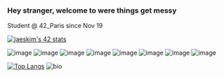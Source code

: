 ### Hey stranger, welcome to were things get messy

Student @ 42_Paris since Nov 19

[![jaeskim's 42 stats](https://badge42.herokuapp.com/api/stats/edal--ce)](https://github.com/JaeSeoKim/badge42)


![image](https://img.shields.io/badge/C-00599C?style=for-the-badge&logo=c&logoColor=white)
![image](https://img.shields.io/badge/C%2B%2B-00599C?style=for-the-badge&logo=c%2B%2B&logoColor=white)
![image](https://img.shields.io/badge/Java-ED8B00?style=for-the-badge&logo=java&logoColor=white)
![image](https://img.shields.io/badge/Git-F05032?style=for-the-badge&logo=git&logoColor=white)
![image](https://img.shields.io/badge/Linux-FCC624?style=for-the-badge&logo=linux&logoColor=black)
![image](https://img.shields.io/badge/Windows-0078D6?style=for-the-badge&logo=windows&logoColor=white)
![image](https://img.shields.io/badge/sublime_text-%23575757.svg?&style=for-the-badge&logo=sublime-text&logoColor=important)
![image](https://img.shields.io/badge/VIM-%2311AB00.svg?&style=for-the-badge&logo=vim&logoColor=white)

[![Top Langs](https://github-readme-stats.vercel.app/api/top-langs/?username=endcerro&layout=compact&theme=dark)](https://github.com/anuraghazra/github-readme-stats) ![bio](https://github-readme-stats.vercel.app/api?username=endcerro&show_icons=true&hide_title=true&include_all_commits=true&theme=dark) 


<!--
**endcerro/endcerro** is a ✨ _special_ ✨ repository because its `README.md` (this file) appears on your GitHub profile.

Here are some ideas to get you started:

- 🔭 I’m currently working on ...
- 🌱 I’m currently learning ...
- 👯 I’m looking to collaborate on ...
- 🤔 I’m looking for help with ...
- 💬 Ask me about ...
- 📫 How to reach me: ...
- 😄 Pronouns: ...
- ⚡ Fun fact: ...
-->
